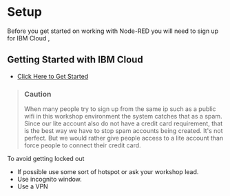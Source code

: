 # Setup

Before you get started on working with Node-RED you will need to sign up for IBM Cloud ,

## Getting Started with IBM Cloud <a id="getting-started-with-ibm-cloud"></a>

* [Click Here to Get Started](https://ibm.biz/BdzPbV)

> ### Caution
>
> When many people try to sign up from the same ip such as a public wifi in this workshop environment the system catches that as a spam. Since our lite account also do not have a credit card requirement, that is the best way we have to stop spam accounts being created. It's not perfect. But we would rather give people access to a lite account than force people to connect their credit card.

To avoid getting locked out

* If possible use some sort of hotspot or ask your workshop lead.
* Use incognito window. 
* Use a VPN

